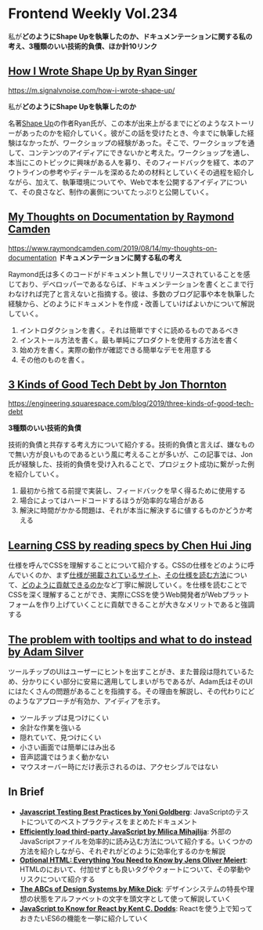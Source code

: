# Frontend Weekly Vol.234
私が**どのようにShape  Upを執筆したのか、ドキュメンテーションに関する私の考え、3種類の****いい****技術的負債、ほか計10リンク**

## [How I Wrote Shape Up by Ryan Singer](https://m.signalvnoise.com/how-i-wrote-shape-up/) 
https://m.signalvnoise.com/how-i-wrote-shape-up/


私が**どのようにShape  Upを執筆したのか**

名著[Shape Up](https://basecamp.com/shapeup)の作者Ryan氏が、この本が出来上がるまでにどのようなストーリーがあったのかを紹介していく。彼がこの話を受けたとき、今までに執筆した経験はなかったが、ワークショップの経験があった。そこで、ワークショップを通して、コンテンツのアイディアにできないかと考えた。ワークショップを通し、本当にこのトピックに興味がある人を募り、そのフィードバックを経て、本のアウトラインの参考やディテールを深めるための材料としていくその過程を紹介しながら、加えて、執筆環境についてや、Webで本を公開するアイディアについて、その良さなど、制作の裏側についてたっぷりと公開していく。
[](https://www.chenhuijing.com/blog/learning-css-by-reading-specifications/#🏀)
## [My Thoughts on Documentation by Raymond Camden](https://www.raymondcamden.com/2019/08/14/my-thoughts-on-documentation)

https://www.raymondcamden.com/2019/08/14/my-thoughts-on-documentation
**ドキュメンテーションに関する私の考え**

Raymond氏は多くのコードがドキュメント無しでリリースされていることを感じており、デベロッパーであるならば、ドキュメンテーションを書くとこまで行わなければ完了と言えないと指摘する。彼は、多数のブログ記事や本を執筆した経験から、どのようにドキュメントを作成・改善していけばよいかについて解説していく。

1. イントロダクションを書く。それは簡単ですぐに読めるものであるべき
2. インストール方法を書く。最も単純にプロダクトを使用する方法を書く
3. 始め方を書く。実際の動作が確認できる簡単なデモを用意する
4. その他のものを書く。
## [3 Kinds of Good Tech Debt by Jon Thornton](https://engineering.squarespace.com/blog/2019/three-kinds-of-good-tech-debt)
https://engineering.squarespace.com/blog/2019/three-kinds-of-good-tech-debt


**3種類の****いい****技術的負債**

技術的負債と共存する考え方について紹介する。技術的負債と言えば、嫌なもので無い方が良いものであるという風に考えることが多いが、この記事では、Jon氏が経験した、技術的負債を受け入れることで、プロジェクト成功に繋がった例を紹介していく。

1. 最初から捨てる前提で実装し、フィードバックを早く得るために使用する
2. 場合によってはハードコードするほうが効率的な場合がある
3. 解決に時間がかかる問題は、それが本当に解決するに値するものかどうか考える
## [Learning CSS by reading specs by Chen Hui Jing](https://www.chenhuijing.com/blog/learning-css-by-reading-specifications/#🏀)

仕様を呼んでCSSを理解することについて紹介する。CSSの仕様をどのように呼んでいくのか、まず[仕様が掲載されているサイト](https://www.w3.org/Style/CSS/)、[その仕様を読む方法](https://alistapart.com/article/readspec/)について、[どのように貢献できるのか](https://github.com/w3c/csswg-drafts)など丁寧に解説していく。を仕様を読むことでCSSを深く理解することができ、実際にCSSを使うWeb開発者がWebプラットフォームを作り上げていくことに貢献できることが大きなメリットであると強調する

## [The problem with tooltips and what to do instead by Adam Silver](https://adamsilver.io/articles/the-problem-with-tooltips-and-what-to-do-instead/)

ツールチップのUIはユーザーにヒントを出すことがき、また普段は隠れているため、分かりにくい部分に安易に適用してしまいがちであるが、Adam氏はそのUIにはたくさんの問題があることを指摘する。その理由を解説し、その代わりにどのようなアプローチが有効か、アイディアを示す。

- ツールチップは見つけにくい
- 余計な作業を強いる
- 隠れていて、見つけにくい
- 小さい画面では簡単にはみ出る
- 音声認識ではうまく動かない
- マウスオーバー時にだけ表示されるのは、アクセシブルではない
## In Brief
- [**Javascript Testing Best Practices by Yoni Goldberg**](https://github.com/goldbergyoni/javascript-testing-best-practices/blob/master/readme.md): JavaScriptのテストについてのベストプラクティスをまとめたドキュメント
- [**Efficiently load third-party JavaScript by Milica Mihajlija**](https://web.dev/efficiently-load-third-party-javascript/): 外部のJavaScriptファイルを効率的に読み込む方法について紹介する。いくつかの方法を紹介しながら、それぞれがどのように効率化するのかを解説
- [**Optional HTML: Everything You Need to Know by Jens Oliver Meiert**](https://meiert.com/en/blog/optional-html/): HTMLのにおいて、付加せずとも良いタグやクォートについて、その挙動やリスクについて紹介する
- [**The ABCs of Design Systems by Mike Dick**](https://medium.com/curiosity-by-design/the-abcs-of-design-systems-b1dc6198bb7c): デザインシステムの特長や理想の状態をアルファベットの文字を頭文字として使って解説していく
- [**JavaScript to Know for React by Kent C. Dodds**](https://kentcdodds.com/blog/javascript-to-know-for-react): Reactを使う上で知っておきたいES6の機能を一挙に紹介していく


